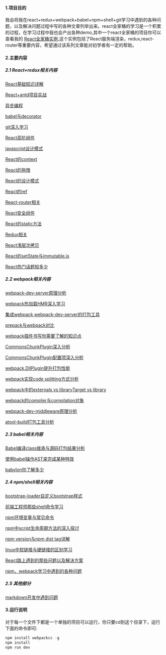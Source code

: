 #### 1.项目目的
我会将我在react+redux+webpack+babel+npm+shell+git学习中遇到的各种问题，以及解决问题过程中写的各种文章列举出来。react全家桶的学习是一个积累的过程，在学习过程中我也会产出各种demo,其中一个react全家桶的项目你可以查看我的
[React全家桶实例](https://github.com/liangklfangl/react-universal-bucket),这个实例包括了React服务端渲染，redux,react-router等重要内容，希望通过该系列文章能对初学者有一定的帮助。

#### 2.主要内容

##### 2.1 React+redux相关内容

[React基础知识详解](./react/readme.md)

[React+antd项目实战](./antd/warning.md)

[异步编程](./async-programing/readme.md)

[babel与decorator](./babel/decorator/readme.md)

[git深入学习](./git/readme.md)

[React高阶组件](./high-order-component/index.md)

[javascript设计模式](./javascript-pattern/readme.md)

[React的context](./react-context/README.md)

[React的拖拽](./react-dnd/)

[React的设计模式](./react-pattern/index.md)

[React的ref](./react-ref/index.md)

[React-router相关](./react-router/renderProps/md)

[React安全组件](./react-safe-component/README.md)

[React的static方法](./react-static/index.md)

[Redux相关](./redux/source/README.md)

[React浅层次拷贝](./react-copy/readme.md)

[React的setState与immutable.js](./react-copy/readme.md)

[React热门话题知多少](./others/react-QA/readme.md)

##### 2.2 webpack相关内容

[webpack-dev-server原理分析](https://github.com/liangklfangl/webpack-dev-server)

[webpack热加载HMR深入学习](https://github.com/liangklfangl/webpack-hmr)

[集成webpack,webpack-dev-server的打包工具](https://github.com/liangklfangl/wcf)

[prepack与webpack对比](https://github.com/liangklfangl/prepack-vs-webpack)

[webpack插件书写你需要了解的知识点](https://github.com/liangklfangl/webpack-common-sense)

[CommonsChunkPlugin深入分析](https://github.com/liangklfangl/commonchunkplugin-source-code)

[CommonsChunkPlugin配置项深入分析](https://github.com/liangklfangl/commonsChunkPlugin_Config)

[webpack.DllPlugin提升打包性能](https://github.com/liangklfangl/webpackDll)

[webpack实现code splitting方式分析](https://github.com/liangklfangl/webpack-code-splitting)

[webpack中的externals vs libraryTarget vs library](https://github.com/liangklfangl/webpack-external-library)

[webpack的compiler与compilation对象](https://github.com/liangklfangl/webpack-compiler-and-compilation)

[webpack-dev-middleware原理分析](https://github.com/liangklfang/webpack-dev-middleware)

[atool-build打包工具分析](https://github.com/liangklfangl/atool-build-source)

##### 2.3 babel相关内容

[Babel编译class继承与源码打包结果分析](https://github.com/liangklfangl/babel-compiler-extends)

[使用babel操作AST来完成某种特效](https://github.com/liangklfangl/astexample)

[babylon你了解多少](https://github.com/liangklfangl/babylon)


##### 2.4 npm/shell相关内容

[bootstrap-loader自定义bootstrap样式](https://github.com/liangklfangl/bootstrap-loader-demo)

[前端工程师那些shell命令学习](https://github.com/liangklfangl/shellGlobStar)

[npm环境变量与常见命令](https://github.com/liangklfangl/npm-command)

[npm中script生命周期方法的深入探讨](https://github.com/liangklfangl/devPlusDependencies)

[npm version与npm dist tag详解](https://github.com/liangklfangl/npm-dist-tag)

[linux中软链接与硬链接的区别学习](https://github.com/liangklfangl/shellGlobStar/blob/master/src/others/link-hard-soft.md)

[React路上遇到的那些问题以及解决方案](http://blog.csdn.net/liangklfang/article/details/53694994)

[npm，webpack学习中遇到的各种问题](http://blog.csdn.net/liangklfang/article/details/53229237)


##### 2.5 其他部分

[markdown开发中遇到问题](./others/markdown-QA/readme.md)


#### 3.运行说明
对于每一个文件下都是一个单独的项目可以运行，你只要cd到这个目录下，运行下面的命令即可:

```js
npm install webpackcc -g
npm install 
npm run dev
```
